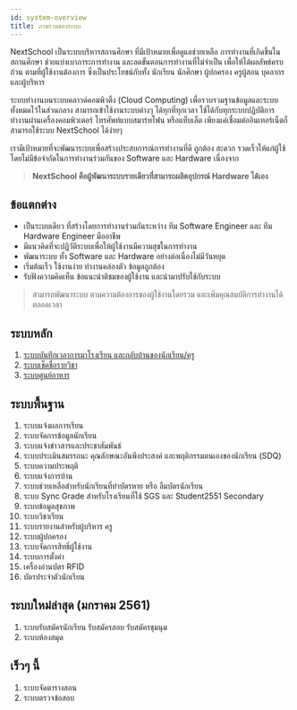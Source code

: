 ```yaml
---
id: system-overview
title: ภาพรวมของระบบ
---
```


NextSchool เป็นระบบบริหารสถานศึกษา ที่มีเป้าหมายเพื่อดูแลช่วยเหลือ การทำงานที่เกิดขึ้นในสถานศึกษา ช่วยแบ่งเบาภาระการทำงาน และลดขั้นตอนการทำงานที่ไม่จำเป็น เพื่อให้ได้ผลลัพธ์ครบถ้วน ตามที่ผู้ใช้งานต้องการ ซึ่งเป็นประโยชน์กับทั้ง นักเรียน นักศึกษา ผู้ปกครอง ครูผู้สอน บุคลากร และผู้บริหาร

ระบบทำงานบนระบบคลาวด์คอมพิวติ้ง (Cloud Computing) เพื่อรวบรวมฐานข้อมูลและระบบทั้งหมดไว้ในส่วนกลาง สามารถเข้าใช้งานระบบต่างๆ ได้ทุกที่ทุกเวลา ใช้ได้กับทุกระบบปฏิบัติการ ทำงานผ่านเครื่องคอมพิวเตอร์ โทรศัพท์แบบสมาร์ทโฟน หรือแท็บเล็ต เพียงแค่เชื่อมต่ออินเทอร์เน็ตก็สามารถใช้ระบบ NextSchool ได้ง่ายๆ

เรามีเป้าหมายที่จะพัฒนาระบบเพื่อสร้างประสบการณ์การทำงานที่ดี ถูกต้อง สะดวก รวดเร็วให้แก่ผู้ใช้ โดยไม่มีข้อจำกัดในการทำงานร่วมกันของ Software และ Hardware เนื่องจาก 
> **NextSchool คือผู้พัฒนาระบบรายเดียวที่สามารถผลิตอุปกรณ์ Hardware ได้เอง**

## ข้อแตกต่าง

* เป็นระบบเดียว ที่สร้างโดยการทำงานร่วมกันระหว่าง ทีม Software Engineer และ ทีม Hardware Engineer มืออาชีพ
* มีแนวคิดที่จะปฏิวัติระบบเพื่อให้ผู้ใช้งานมีความสุขในการทำงาน
* พัฒนาระบบ ทั้ง Software และ Hardware อย่างต่อเนื่องไม่มีวันหยุด
* เริ่มต้นเร็ว ใช้งานง่าย ทำงานคล่องตัว ข้อมูลถูกต้อง
* รับฟังความคิดเห็น ข้อแนะนำติชมของผู้ใช้งาน และนำมาปรับใช้กับระบบ

> สามารถพัฒนาระบบ ตามความต้องการของผู้ใช้งานโดยรวม และเพิ่มคุณสมบัติการทำงานได้ ตลอดเวลา

## ระบบหลัก

1. [ระบบบันทึกเวลาการมาโรงเรียน และกลับบ้านของนักเรียน/ครู](/docs/clockin.html)
2. [ระบบเช็คชื่อรายวิชา](/docs/scaninclass.html)
3. [ระบบศูนย์อาหาร](/docs/foodcourt.html)

## ระบบพื้นฐาน

1. ระบบแจ้งผลการเรียน
2. ระบบจัดการข้อมูลนักเรียน
5. ระบบแจ้งข่าวสารและประชาสัมพันธ์
6. ระบบประเมินสมรรถนะ คุณลักษณะอันพึงประสงค์ และพฤติกรรมตนเองของนักเรียน (SDQ)
7. ระบบความประพฤติ
8. ระบบแจ้งการบ้าน
9. ระบบช่วยเหลือสำหรับนักเรียนที่ทำบัตรหาย หรือ ลืมบัตรนักเรียน
10. ระบบ Sync Grade สำหรับโรงเรียนที่ใช้ SGS และ Student2551 Secondary
11. ระบบข้อมูลสุขภาพ
12. ระบบวิชาเรียน
13. ระบบรายงานสำหรับผู้บริหาร ครู
14. ระบบผู้ปกครอง
15. ระบบจัดการสิทธิ์ผู้ใช้งาน
16. ระบบการตั้งค่า
17. เครื่องอ่านบัตร RFID
18. บัตรประจำตัวนักเรียน

## ระบบใหม่ล่าสุด (มกราคม 2561)

1. ระบบรับสมัครนักเรียน รับสมัครสอบ รับสมัครชุมนุม
2. ระบบห้องสมุด

## เร็วๆ นี้

1. ระบบจัดตารางสอน
2. ระบบตรวจข้อสอบ
